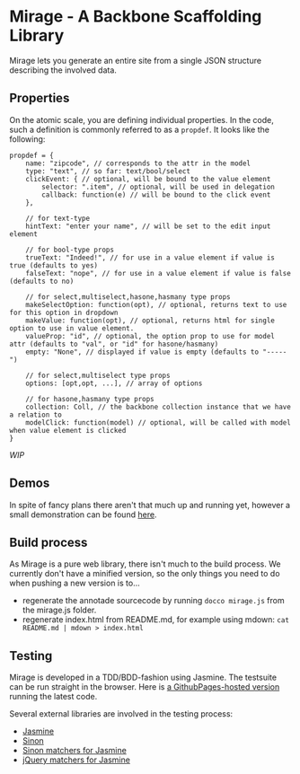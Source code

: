 # Mirage - A Backbone Scaffolding Library

Mirage lets you generate an entire site from a single JSON structure describing the involved data.


## Properties

On the atomic scale, you are defining individual properties. In the code, such a definition is commonly 
referred to as a `propdef`. It looks like the following:


    propdef = {
    	name: "zipcode", // corresponds to the attr in the model
    	type: "text", // so far: text/bool/select
    	clickEvent: { // optional, will be bound to the value element
    		selector: ".item", // optional, will be used in delegation
    		callback: function(e) // will be bound to the click event
    	},

    	// for text-type
    	hintText: "enter your name", // will be set to the edit input element

    	// for bool-type props
    	trueText: "Indeed!", // for use in a value element if value is true (defaults to yes)
    	falseText: "nope", // for use in a value element if value is false (defaults to no)

    	// for select,multiselect,hasone,hasmany type props
    	makeSelectOption: function(opt), // optional, returns text to use for this option in dropdown
    	makeValue: function(opt), // optional, returns html for single option to use in value element.
    	valueProp: "id", // optional, the option prop to use for model attr (defaults to "val", or "id" for hasone/hasmany)
    	empty: "None", // displayed if value is empty (defaults to "-----")

    	// for select,multiselect type props
    	options: [opt,opt, ...], // array of options

    	// for hasone,hasmany type props
    	collection: Coll, // the backbone collection instance that we have a relation to
		modelClick: function(model) // optional, will be called with model when value element is clicked
    }

*WIP*

## Demos

In spite of fancy plans there aren't that much up and running yet, however a small demonstration can be found
[here](http://krawaller.github.com/mirage/dev/playground.html).

## Build process

As Mirage is a pure web library, there isn't much to the build process. We currently don't have a minified version,
so the only things you need to do when pushing a new version is to...

*  regenerate the annotade sourcecode by running `docco mirage.js` from the mirage.js folder.
*  regenerate index.html from README.md, for example using mdown: `cat README.md | mdown > index.html`

## Testing

Mirage is developed in a TDD/BDD-fashion using Jasmine. The testsuite can be run straight in the browser.
Here is [a GithubPages-hosted version](http://krawaller.github.com/mirage/test/testsuite.html) running the 
latest code.

Several external libraries are involved in the testing process:

*  [Jasmine](http://pivotal.github.com/jasmine/jsdoc/symbols/jasmine.Matchers.html)
*  [Sinon](http://sinonjs.org/docs/)
*  [Sinon matchers for Jasmine](https://github.com/froots/jasmine-sinon)
*  [jQuery matchers for Jasmine](https://github.com/velesin/jasmine-jquery)
